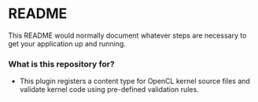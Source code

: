 # README #

This README would normally document whatever steps are necessary to get your application up and running.

### What is this repository for? ###

* This plugin registers a content type for OpenCL kernel source files and validate kernel code using pre-defined validation rules.
